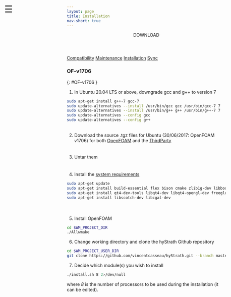 ```yaml
---
layout: page
title: Installation
nav-short: true
--- 
```


<div id="mySidenav" class="sidenav">
  <a href="javascript:void(0)" class="closebtn" onclick="closeNav()"><i class='fa fa-times'></i></a>
  <header>DOWNLOAD</header>
  <a href="https://hystrath.github.io/compatibility/">Compatibility</a>
  <a href="https://hystrath.github.io/maintenance/">Maintenance</a>
  <a href="https://hystrath.github.io/installation/">Installation</a>
  <a href="https://hystrath.github.io/sync/">Sync</a>
</div>

<span style="position: fixed;font-size:30px;cursor:pointer; margin:0px; top:60px;left:30px;" onclick="reopenNav()">&#9776;</span>

<script>
function openNav() {
  document.getElementById("mySidenav").style.width = "210px";
  document.getElementById("mySidenav").style.transition = "0s";
}

function closeNav() {
  document.getElementById("mySidenav").style.width = "0px";
  localStorage.removeItem('show_sidenav');
}

function reopenNav() {
  document.getElementById("mySidenav").style.width = "210px";
  document.getElementById("mySidenav").style.transition = "0.5s";
  localStorage.setItem("show_sidenav", true);
}

if (localStorage.getItem("show_sidenav")) openNav()
</script>

### OF-v1706
{: #OF-v1706 }

1. In Ubuntu 20.04 LTS or above, downgrade gcc and g++ to version 7
```sh
sudo apt-get install g++-7 gcc-7
sudo update-alternatives --install /usr/bin/gcc gcc /usr/bin/gcc-7 7
sudo update-alternatives --install /usr/bin/g++ g++ /usr/bin/g++-7 7
sudo update-alternatives --config gcc
sudo update-alternatives --config g++
```

<div style="line-height:25%;">
    <br>
</div>

2. Download the source .tgz files for Ubuntu (30/06/2017: OpenFOAM v1706) for both [OpenFOAM](https://sourceforge.net/projects/openfoam/files/v1706/OpenFOAM-v1706.tgz) and the [ThirdParty](https://sourceforge.net/projects/openfoam/files/v1706/ThirdParty-v1706.tgz)  

<div style="line-height:50%;">
    <br>
</div>

3. Untar them  

<div style="line-height:75%;">
    <br>
</div>

4. Install the [system requirements](https://www.openfoam.com/documentation/system-requirements.php) 
```sh
sudo apt-get update
sudo apt-get install build-essential flex bison cmake zlib1g-dev libboost-system-dev libboost-thread-dev libopenmpi-dev openmpi-bin gnuplot libreadline-dev libncurses-dev libxt-dev
sudo apt-get install qt4-dev-tools libqt4-dev libqt4-opengl-dev freeglut3-dev libqtwebkit-dev
sudo apt-get install libscotch-dev libcgal-dev
```

<div style="line-height:150%;">
    <br>
</div>

5. Install OpenFOAM    
```sh
cd $WM_PROJECT_DIR
./Allwmake
```
6. Change working directory and clone the hyStrath Github repository   
```sh
cd $WM_PROJECT_USER_DIR
git clone https://github.com/vincentcasseau/hyStrath.git --branch master --single-branch && cd hyStrath/
```
7. Decide which module(s) you wish to install
```sh 
./install.sh 8 2>/dev/null
```
where _8_ is the number of processors to be used during the installation (it can be edited).
